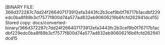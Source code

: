 [BINARY FILE: 366d372287c7dd24f266407173912efa3443fc2b3cef9b0f76717b1acdbf229edc0ba8f89b3cf7577f800d74a577ad832eb90606216b6fcfd262941dcd15]
Stored copy: docs/converted-binary/366d372287c7dd24f266407173912efa3443fc2b3cef9b0f76717b1acdbf229edc0ba8f89b3cf7577f800d74a577ad832eb90606216b6fcfd262941dcd15
